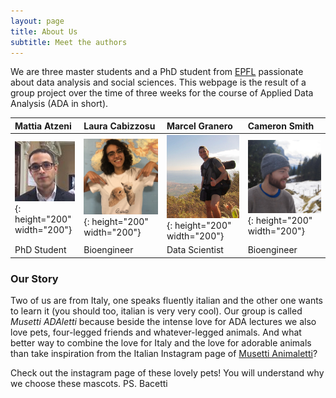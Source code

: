 ```yaml
---
layout: page
title: About Us
subtitle: Meet the authors
---
```


We are three master students and a PhD student from [EPFL](https://www.epfl.ch/about/) passionate about data analysis and social sciences. This webpage is the result of a group project over the time of three weeks for the course of Applied Data Analysis (ADA in short). 

| Mattia Atzeni | Laura Cabizzosu | Marcel Granero | Cameron Smith |
| :------ |:--- | :--- | :--- |
| ![test image size](mattia.jpeg){: height="200" width="200"}  | ![test image size](/assets/img/LauraMusetti.jpg){: height="200"  width="200"} | ![test image size](/assets/img/Marcel.jpeg){: height="200" width="200"}  | ![test image size](/assets/img/handsome_guy.jpg){: height="200" width="200"} | 
| PhD Student | Bioengineer | Data Scientist | Bioengineer |


### Our Story

Two of us are from Italy, one speaks fluently italian and the other one wants to learn it (you should too, italian is very very cool). Our group is called *Musetti ADAletti* because beside the intense love for ADA lectures we also love pets, four-legged friends and whatever-legged animals. And what better way to combine the love for Italy and the love for adorable animals than take inspiration from the Italian Instagram page of [Musetti Animaletti](https://www.instagram.com/musetti_animaletti/?hl=en)?

Check out the instagram page of these lovely pets! You will understand why we choose these mascots.
PS. Bacetti


